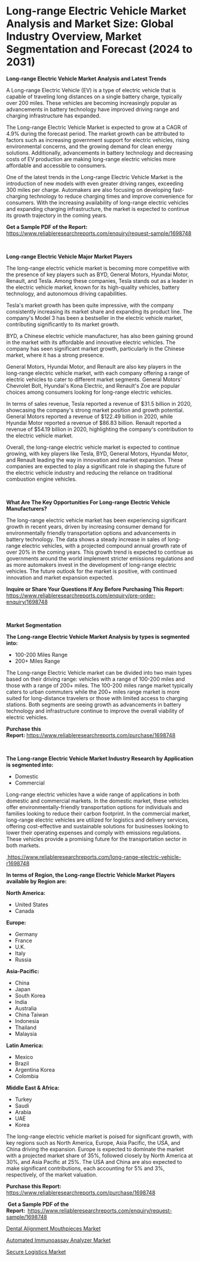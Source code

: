 <p><h1>Long-range Electric Vehicle Market Analysis and Market Size: Global Industry Overview, Market Segmentation and Forecast (2024 to 2031)</h1></p><p><strong>Long-range Electric Vehicle Market Analysis and Latest Trends</strong></p>
<p><p>A Long-range Electric Vehicle (EV) is a type of electric vehicle that is capable of traveling long distances on a single battery charge, typically over 200 miles. These vehicles are becoming increasingly popular as advancements in battery technology have improved driving range and charging infrastructure has expanded.</p><p>The Long-range Electric Vehicle Market is expected to grow at a CAGR of 4.9% during the forecast period. The market growth can be attributed to factors such as increasing government support for electric vehicles, rising environmental concerns, and the growing demand for clean energy solutions. Additionally, advancements in battery technology and decreasing costs of EV production are making long-range electric vehicles more affordable and accessible to consumers.</p><p>One of the latest trends in the Long-range Electric Vehicle Market is the introduction of new models with even greater driving ranges, exceeding 300 miles per charge. Automakers are also focusing on developing fast-charging technology to reduce charging times and improve convenience for consumers. With the increasing availability of long-range electric vehicles and expanding charging infrastructure, the market is expected to continue its growth trajectory in the coming years.</p></p>
<p><strong>Get a Sample PDF of the Report:&nbsp;</strong> <a href="https://www.reliableresearchreports.com/enquiry/request-sample/1698748">https://www.reliableresearchreports.com/enquiry/request-sample/1698748</a></p>
<p>&nbsp;</p>
<p><strong>Long-range Electric Vehicle Major Market Players</strong></p>
<p><p>The long-range electric vehicle market is becoming more competitive with the presence of key players such as BYD, General Motors, Hyundai Motor, Renault, and Tesla. Among these companies, Tesla stands out as a leader in the electric vehicle market, known for its high-quality vehicles, battery technology, and autonomous driving capabilities.</p><p>Tesla's market growth has been quite impressive, with the company consistently increasing its market share and expanding its product line. The company's Model 3 has been a bestseller in the electric vehicle market, contributing significantly to its market growth.</p><p>BYD, a Chinese electric vehicle manufacturer, has also been gaining ground in the market with its affordable and innovative electric vehicles. The company has seen significant market growth, particularly in the Chinese market, where it has a strong presence.</p><p>General Motors, Hyundai Motor, and Renault are also key players in the long-range electric vehicle market, with each company offering a range of electric vehicles to cater to different market segments. General Motors' Chevrolet Bolt, Hyundai's Kona Electric, and Renault's Zoe are popular choices among consumers looking for long-range electric vehicles.</p><p>In terms of sales revenue, Tesla reported a revenue of $31.5 billion in 2020, showcasing the company's strong market position and growth potential. General Motors reported a revenue of $122.49 billion in 2020, while Hyundai Motor reported a revenue of $86.83 billion. Renault reported a revenue of $54.19 billion in 2020, highlighting the company's contribution to the electric vehicle market.</p><p>Overall, the long-range electric vehicle market is expected to continue growing, with key players like Tesla, BYD, General Motors, Hyundai Motor, and Renault leading the way in innovation and market expansion. These companies are expected to play a significant role in shaping the future of the electric vehicle industry and reducing the reliance on traditional combustion engine vehicles.</p></p>
<p>&nbsp;</p>
<p><strong>What Are The Key Opportunities For Long-range Electric Vehicle Manufacturers?</strong></p>
<p><p>The long-range electric vehicle market has been experiencing significant growth in recent years, driven by increasing consumer demand for environmentally friendly transportation options and advancements in battery technology. The data shows a steady increase in sales of long-range electric vehicles, with a projected compound annual growth rate of over 20% in the coming years. This growth trend is expected to continue as governments around the world implement stricter emissions regulations and as more automakers invest in the development of long-range electric vehicles. The future outlook for the market is positive, with continued innovation and market expansion expected.</p></p>
<p><strong>Inquire or Share Your Questions If Any Before Purchasing This Report:</strong> <a href="https://www.reliableresearchreports.com/enquiry/pre-order-enquiry/1698748">https://www.reliableresearchreports.com/enquiry/pre-order-enquiry/1698748</a></p>
<p>&nbsp;</p>
<p><strong>Market Segmentation</strong></p>
<p><strong>The Long-range Electric Vehicle Market Analysis by types is segmented into:</strong></p>
<p><ul><li>100-200 Miles Range</li><li>200+ Miles Range</li></ul></p>
<p><p>The Long-range Electric Vehicle market can be divided into two main types based on their driving range: vehicles with a range of 100-200 miles and those with a range of 200+ miles. The 100-200 miles range market typically caters to urban commuters while the 200+ miles range market is more suited for long-distance travelers or those with limited access to charging stations. Both segments are seeing growth as advancements in battery technology and infrastructure continue to improve the overall viability of electric vehicles.</p></p>
<p><strong>Purchase this Report:&nbsp;</strong><a href="https://www.reliableresearchreports.com/purchase/1698748">https://www.reliableresearchreports.com/purchase/1698748</a></p>
<p>&nbsp;</p>
<p><strong>The Long-range Electric Vehicle Market Industry Research by Application is segmented into:</strong></p>
<p><ul><li>Domestic</li><li>Commercial</li></ul></p>
<p><p>Long-range electric vehicles have a wide range of applications in both domestic and commercial markets. In the domestic market, these vehicles offer environmentally-friendly transportation options for individuals and families looking to reduce their carbon footprint. In the commercial market, long-range electric vehicles are utilized for logistics and delivery services, offering cost-effective and sustainable solutions for businesses looking to lower their operating expenses and comply with emissions regulations. These vehicles provide a promising future for the transportation sector in both markets.</p></p>
<p><a href="https://www.reliableresearchreports.com/long-range-electric-vehicle-r1698748">&nbsp;https://www.reliableresearchreports.com/long-range-electric-vehicle-r1698748</a></p>
<p><strong>In terms of Region, the Long-range Electric Vehicle Market Players available by Region are:</strong></p>
<p>
    <p> <strong> North America: </strong>
        <ul>
            <li>United States</li>
            <li>Canada</li>
        </ul>
        </p> 
    <p> <strong> Europe: </strong>
        <ul>
            <li>Germany</li>
            <li>France</li>
            <li>U.K.</li>
            <li>Italy</li>
            <li>Russia</li>
        </ul>
        </p> 
    <p> <strong> Asia-Pacific: </strong>
        <ul>
            <li>China</li>
            <li>Japan</li>
            <li>South Korea</li>
            <li>India</li>
            <li>Australia</li>
            <li>China Taiwan</li>
            <li>Indonesia</li>
            <li>Thailand</li>
            <li>Malaysia</li>
        </ul>
        </p> 
    <p> <strong> Latin America: </strong>
        <ul>
            <li>Mexico</li>
            <li>Brazil</li>
            <li>Argentina Korea</li>
            <li>Colombia</li>
        </ul>
        </p> 
    <p> <strong> Middle East & Africa: </strong>
        <ul>
            <li>Turkey</li>
            <li>Saudi</li>
            <li>Arabia</li>
            <li>UAE</li>
            <li>Korea</li>
        </ul>
    </p>
    </p>
<p><p>The long-range electric vehicle market is poised for significant growth, with key regions such as North America, Europe, Asia Pacific, the USA, and China driving the expansion. Europe is expected to dominate the market with a projected market share of 35%, followed closely by North America at 30%, and Asia Pacific at 25%. The USA and China are also expected to make significant contributions, each accounting for 5% and 3%, respectively, of the market valuation.</p></p>
<p><strong>Purchase this Report: </strong><a href="https://www.reliableresearchreports.com/purchase/1698748">https://www.reliableresearchreports.com/purchase/1698748</a></p>
<p>&nbsp;<strong>Get a Sample PDF of the Report:&nbsp;&nbsp;</strong><a href="https://www.reliableresearchreports.com/enquiry/request-sample/1698748">https://www.reliableresearchreports.com/enquiry/request-sample/1698748</a></p>
<p><strong></strong></p>
<p><p><a href="https://www.linkedin.com/pulse/dental-alignment-mouthpieces-market-insight-trends-growth-og5nf">Dental Alignment Mouthpieces Market</a></p><p><a href="https://www.linkedin.com/pulse/automated-immunoassay-analyzer-market-trends-forecast-competitive-ztmwe">Automated Immunoassay Analyzer Market</a></p><p><a href="https://github.com/redneck06/Market-Research-Report-List-3/blob/main/secure-logistics-market.md">Secure Logistics Market</a></p></p>